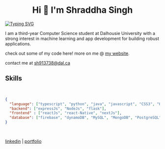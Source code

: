 <h1 align="center">Hi 👋 I'm Shraddha Singh</h1>

[![Typing SVG](https://readme-typing-svg.demolab.com?font=Fira+Code&weight=900&pause=1000&random=false&width=435&lines=Hello+World!;I+am+Shraddha+%F0%9F%A4%A0;I+code+stuff+)](https://git.io/typing-svg)

I am a third-year Computer Science student at Dalhousie University with a strong interest in machine learning and app development for building robust applications.

check out some of my code here! more on me @ [my website](https://shrad059.github.io/portfolio). 


contact me at [sh913738@dal.ca](mailto:sh913738@dal.ca) 


## Skills
<br>

```json
{
  "language": ["typescript", "python", "java", "javascript", "CSS3", "HTML5"],
  "backend": ["expressJs", "NodeJs", "flask"],
  "frontend" : ["reactJs", "react-Native", "nextJs"],
  "database": ["firebase", "dynamoDB", "MySQL", "MongoDB", "PostgreSQL"],
}
```

</br>

[linkedin](https://www.linkedin.com/in/shraddhasinggh/) | [portfolio](https://shrad059.github.io/portfolio)

